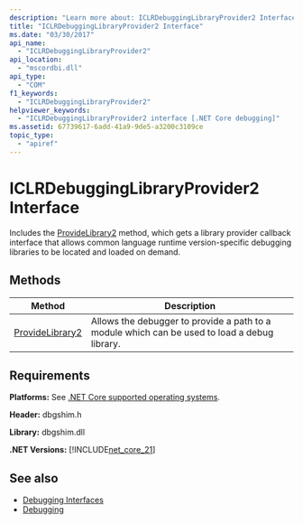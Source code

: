 ```yaml
---
description: "Learn more about: ICLRDebuggingLibraryProvider2 Interface"
title: "ICLRDebuggingLibraryProvider2 Interface"
ms.date: "03/30/2017"
api_name: 
  - "ICLRDebuggingLibraryProvider2"
api_location: 
  - "mscordbi.dll"
api_type: 
  - "COM"
f1_keywords: 
  - "ICLRDebuggingLibraryProvider2"
helpviewer_keywords: 
  - "ICLRDebuggingLibraryProvider2 interface [.NET Core debugging]"
ms.assetid: 67739617-6add-41a9-9de5-a3200c3109ce
topic_type: 
  - "apiref"
---
```

# ICLRDebuggingLibraryProvider2 Interface

Includes the [ProvideLibrary2](iclrdebugginglibraryprovider2-providelibrary2-method.md) method, which gets a library provider callback interface that allows common language runtime version-specific debugging libraries to be located and loaded on demand.
  
## Methods  
  
|Method|Description|  
|------------|-----------------|  
|[ProvideLibrary2](iclrdebugginglibraryprovider2-providelibrary2-method.md)|Allows the debugger to provide a path to a module which can be used to load a debug library.|  
  
## Requirements  

 **Platforms:** See [.NET Core supported operating systems](../../../core/install/windows.md?pivots=os-windows).  
  
 **Header:** dbgshim.h  
  
 **Library:** dbgshim.dll  
  
 **.NET Versions:** [!INCLUDE[net_core_21](../../../../includes/net-core-21-md.md)]

## See also

- [Debugging Interfaces](debugging-interfaces.md)
- [Debugging](index.md)
